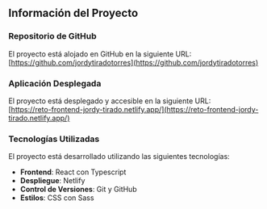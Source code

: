 ## Información del Proyecto

### Repositorio de GitHub

El proyecto está alojado en GitHub en la siguiente URL:  
[https://github.com/jordytiradotorres](https://github.com/jordytiradotorres)

### Aplicación Desplegada

El proyecto está desplegado y accesible en la siguiente URL:  
[https://reto-frontend-jordy-tirado.netlify.app/](https://reto-frontend-jordy-tirado.netlify.app/)

### Tecnologías Utilizadas

El proyecto está desarrollado utilizando las siguientes tecnologías:

- **Frontend**: React con Typescript
- **Despliegue**: Netlify
- **Control de Versiones**: Git y GitHub
- **Estilos**: CSS con Sass
